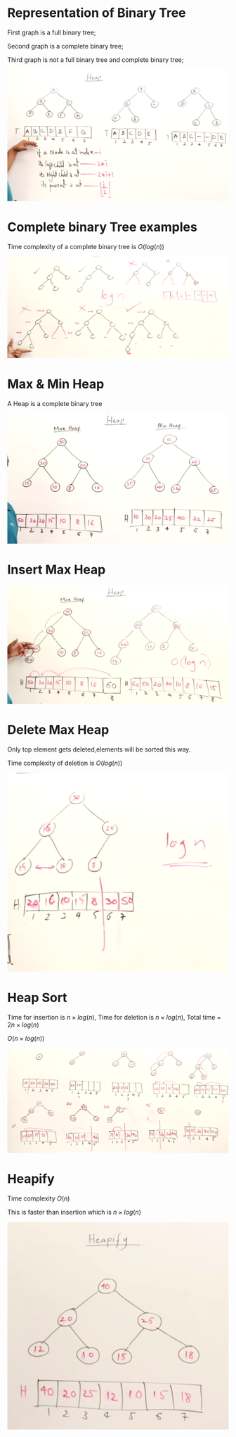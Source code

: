 # Representation of Binary Tree

First graph is a full binary tree;

Second graph is a complete binary tree;

Third graph is not a full binary tree and complete binary tree;

![Binary Tree](/Algorithms/assets/binaryTree.png)

# Complete binary Tree examples

Time complexity of a complete binary tree is $O(log(n))$

![Complete binary tree](/Algorithms/assets/completeBinaryTree.png)

# Max & Min Heap

A Heap is a complete binary tree

![Heap](/Algorithms/assets/heap.png)

# Insert Max Heap

![Heap](/Algorithms/assets/insertMaxHeap.png)

# Delete Max Heap

Only top element gets deleted,elements will be sorted this way.

Time complexity of deletion is $O(log(n))$

![Heap](/Algorithms/assets/deleteMaxHeap.png)

# Heap Sort

Time for insertion is $n\times log(n)$, Time for deletion is $n\times log(n)$, Total time = $2n\times log(n)$

$O(n\times log(n))$

![Heap](/Algorithms/assets/heapSort.png)

# Heapify

Time complexity $O(n)$

This is faster than insertion which is $n\times log(n)$

![Heap](/Algorithms/assets/heapify.png)